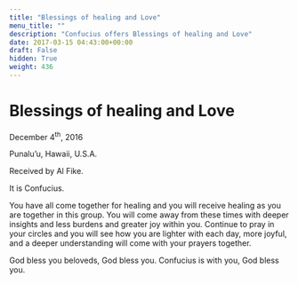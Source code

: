 ```yaml
---
title: "Blessings of healing and Love"
menu_title: ""
description: "Confucius offers Blessings of healing and Love"
date: 2017-03-15 04:43:00+00:00
draft: False
hidden: True
weight: 436
---
```

# Blessings of healing and Love



December 4<sup>th</sup>, 2016

Punalu’u, Hawaii, U.S.A.

Received by Al Fike.


It is Confucius.

You have all come together for healing and you will receive healing as you are together in this group. You will come away from these times with deeper insights and less burdens and greater joy within you. Continue to pray in your circles and you will see how you are lighter with each day, more joyful, and a deeper understanding will come with your prayers together.

God bless you beloveds, God bless you. Confucius is with you, God bless you. 